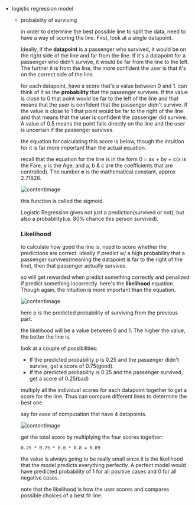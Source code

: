 -   logistic regression model
    -   probability of surviving
        
        in order to determine the best possible line to split the data, need to have a way of scoring the line. First, look at a single datapoint.
        
        Ideally, if the **datapoint** is a passenger who survived, it would be on the right side of the line and far from the line. If it's a datapoint for a passenger who didn't survive, it would be far from the line to the left. The further it is from the line, the more confident the user is that it's on the correct side of the line.
		
		for each datapoint, have a score that's a value between 0 and 1. can think of it as the **probability** that the passenger survives. If the value is close to 0 that point would be far to the left of the line and that means that the user is confident that the passenger didn't survive. If the value is close to 1 that point would be far to the right of the line and that means that the user is confident the passenger did survive. A value of 0.5 means the point falls directly on the line and the user is uncertain if the passenger survives.
		
		the equation for calculating this score is below, though the intuition for it is far more important than the actual equation.
		
		recall that the equation for the line is in the form 0 = ax + by + c(x is the Fare, y is the Age, and a, b & c are the coefficients that are controlled). The number **e** is the mathematical constant, approx 2.71828.
		
		![contentImage](https://api.sololearn.com/DownloadFile?id=4076)
		
		this function is called the sigmoid.
		
		Logistic Regression gives not just a prediction(survived or not), but also a probability(i.e. 80% chance this person survived).
		
		### Likelihood
		to calculate how good the line is, need to score whether the predictions are correct. Ideally if predict w/ a high probability that a passenger survives(meaning the datapoint is far to the right of the line), then that passenger actually survives.
		
		so will get rewarded when predict something correctly and penalized if predict something incorrectly.
		here's the **likelihood** equation. Though again, the intuition is more important than the equation.
		
		![contentImage](https://api.sololearn.com/DownloadFile?id=4077)
		
		here p is the predicted probability of surviving from the previous part.
		
		the likelihood will be a value between 0 and 1. The higher the value, the better the line is.
		
		look at a couple of possibilities:
		- If the predicted probability p is 0.25 and the passenger didn't survive, get a score of 0.75(good).
		- If the predicted probability is 0.25 and the passenger survived, get a score of 0.25(bad)
		
		multiply all the individual scores for each datapoint together to get a score for the line. Thus can compare different lines to determine the best one.
		
		say for ease of computation that have 4 datapoints.
		
		![contentImage](https://api.sololearn.com/DownloadFile?id=4074)
		
		get the total score by multiplying the four scores together:
		
		```
		0.25 * 0.75 * 0.6 * 0.8 = 0.09
		```
		
		the value is always going to be really small since it is the likelihood that the model predicts everything perfectly. A perfect model would have predicted probability of 1 for all positive cases and 0 for all negative cases.
		
		note that the likelihood is how the user scores and compares possible choices of a best fit line.